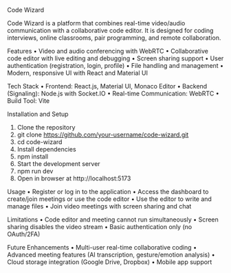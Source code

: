 Code Wizard

Code Wizard is a platform that combines real-time video/audio communication with a collaborative code editor. 
It is designed for coding interviews, online classrooms, pair programming, and remote collaboration.

Features
•	Video and audio conferencing with WebRTC
•	Collaborative code editor with live editing and debugging
•	Screen sharing support
•	User authentication (registration, login, profile)
•	File handling and management
•	Modern, responsive UI with React and Material UI

Tech Stack
•	Frontend: React.js, Material UI, Monaco Editor
•	Backend (Signaling): Node.js with Socket.IO
•	Real-time Communication: WebRTC
•	Build Tool: Vite

Installation and Setup
1.	Clone the repository
2.	git clone https://github.com/your-username/code-wizard.git
3.	cd code-wizard
4.	Install dependencies
5.	npm install
6.	Start the development server
7.	npm run dev
8.	Open in browser at http://localhost:5173

Usage
•	Register or log in to the application
•	Access the dashboard to create/join meetings or use the code editor
•	Use the editor to write and manage files
•	Join video meetings with screen sharing and chat

Limitations
•	Code editor and meeting cannot run simultaneously
•	Screen sharing disables the video stream
•	Basic authentication only (no OAuth/2FA)

Future Enhancements
•	Multi-user real-time collaborative coding
•	Advanced meeting features (AI transcription, gesture/emotion analysis)
•	Cloud storage integration (Google Drive, Dropbox)
•	Mobile app support

